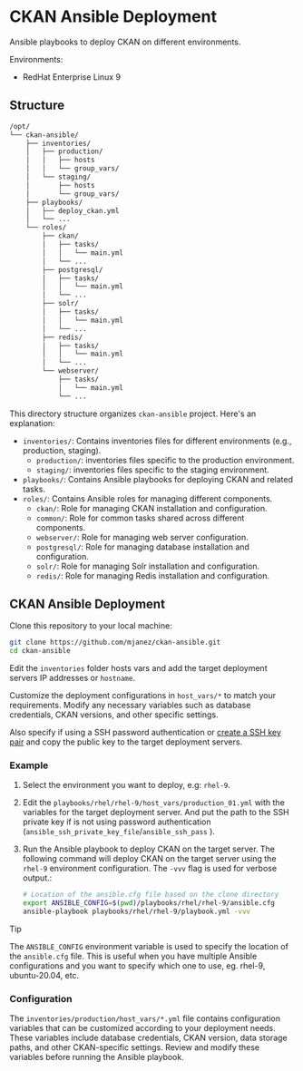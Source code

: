 # CKAN Ansible Deployment
Ansible playbooks to deploy CKAN on different environments.

Environments:
  - RedHat Enterprise Linux 9

## Structure
```bash
/opt/
└── ckan-ansible/
    ├── inventories/
    │   ├── production/
    │   │   ├── hosts
    │   │   └── group_vars/
    │   └── staging/
    │       ├── hosts
    │       └── group_vars/
    ├── playbooks/
    │   ├── deploy_ckan.yml
    │   └── ...
    └── roles/
        ├── ckan/
        │   ├── tasks/
        │   │   └── main.yml
        │   └── ...
        ├── postgresql/
        │   ├── tasks/
        │   │   └── main.yml
        │   └── ...
        ├── solr/
        │   ├── tasks/
        │   │   └── main.yml
        │   └── ...
        ├── redis/
        │   ├── tasks/
        │   │   └── main.yml
        │   └── ...
        └── webserver/
            ├── tasks/
            │   └── main.yml
            └── ...
```

This directory structure organizes `ckan-ansible` project. Here's an explanation:

* `inventories/`: Contains inventories files for different environments (e.g., production, staging).
  * `production/`: inventories files specific to the production environment.
  * `staging/`: inventories files specific to the staging environment.
* `playbooks/`: Contains Ansible playbooks for deploying CKAN and related tasks.
* `roles/`: Contains Ansible roles for managing different components.
  * `ckan/`: Role for managing CKAN installation and configuration.
  * `common/`: Role for common tasks shared across different components.
  * `webserver/`: Role for managing web server configuration.
  * `postgresql/`: Role for managing database installation and configuration.
  * `solr/`: Role for managing Solr installation and configuration.
  * `redis/`: Role for managing Redis installation and configuration.

## CKAN Ansible Deployment
Clone this repository to your local machine:

```bash
git clone https://github.com/mjanez/ckan-ansible.git
cd ckan-ansible
```

Edit the `inventories` folder hosts vars and add the target deployment servers IP addresses or `hostname`.

Customize the deployment configurations in `host_vars/*` to match your requirements. Modify any necessary variables such as database credentials, CKAN versions, and other specific settings.

Also specify if using a SSH password authentication or [create a SSH key pair](docker/.ssh/keys/README.md) and copy the public key to the target deployment servers.


### Example
1. Select the environment you want to deploy, e.g: `rhel-9`.

2. Edit the `playbooks/rhel/rhel-9/host_vars/production_01.yml` with the variables for the target deployment server. And put the path to the SSH private key if is not using password authentication (`ansible_ssh_private_key_file`/`ansible_ssh_pass` ).

3. Run the Ansible playbook to deploy CKAN on the target server. The following command will deploy CKAN on the target server using the `rhel-9` environment configuration. The `-vvv` flag is used for verbose output.:

    ```bash
    # Location of the ansible.cfg file based on the clone directory
    export ANSIBLE_CONFIG=$(pwd)/playbooks/rhel/rhel-9/ansible.cfg
    ansible-playbook playbooks/rhel/rhel-9/playbook.yml -vvv
    ```

> [!TIP]
> The `ANSIBLE_CONFIG` environment variable is used to specify the location of the `ansible.cfg` file. This is useful when you have multiple Ansible configurations and you want to specify which one to use, eg. rhel-9, ubuntu-20.04, etc.

### Configuration
The `inventories/production/host_vars/*.yml` file contains configuration variables that can be customized according to your deployment needs. These variables include database credentials, CKAN version, data storage paths, and other CKAN-specific settings. Review and modify these variables before running the Ansible playbook.